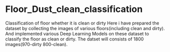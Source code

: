 # Floor_Dust_clean_classification
Classification of floor whether it is clean or dirty
Here i have prepared the dataset by collecting the images of various floors(including clean and dirty).
And implemented various Deep Learning Models on these dataset to classify the floor as clean or dirty.
The datset will consists of 1800 images(970-dirty 800-clean).
